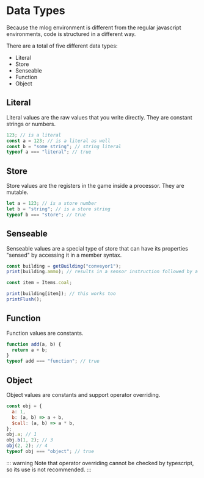 # Data Types

Because the mlog environment is different from the regular javascript environments, code is structured in a different way.

There are a total of five different data types:

- Literal
- Store
- Senseable
- Function
- Object

## Literal

Literal values are the raw values that you write directly. They are constant strings or numbers.

```js
123; // is a literal
const a = 123; // is a literal as well
const b = "some string"; // string literal
typeof a === "literal"; // true
```

## Store

Store values are the registers in the game inside a processor. They are mutable.

```js
let a = 123; // is a store number
let b = "string"; // is a store string
typeof b === "store"; // true
```

## Senseable

Senseable values are a special type of store that can have its properties "sensed"
by accessing it in a member syntax.

```js
const building = getBuilding("conveyor1");
print(building.ammo); // results in a sensor instruction followed by a print instruction

const item = Items.coal;

print(building[item]); // this works too
printFlush();
```

## Function

Function values are constants.

```js
function add(a, b) {
  return a + b;
}
typeof add === "function"; // true
```

## Object

Object values are constants and support operator overriding.

```js
const obj = {
  a: 1,
  b: (a, b) => a + b,
  $call: (a, b) => a * b,
};
obj.a; // 1
obj.b(1, 2); // 3
obj(2, 2); // 4
typeof obj === "object"; // true
```

::: warning
Note that operator overriding cannot be checked by typescript, so its use is not recommended.
:::
